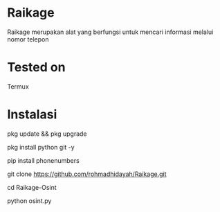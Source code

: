 # Raikage
Raikage merupakan alat yang berfungsi untuk mencari informasi melalui nomor telepon
# Tested on
Termux
# Instalasi
pkg update && pkg upgrade

pkg install python git -y

pip install phonenumbers

git clone https://github.com/rohmadhidayah/Raikage.git

cd Raikage-Osint

python osint.py
